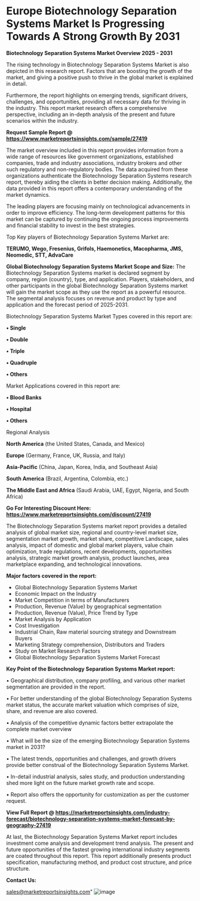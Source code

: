 # Europe Biotechnology Separation Systems Market Is Progressing Towards A Strong Growth By 2031

<Strong> Biotechnology Separation Systems Market Overview 2025 - 2031</strong>

The rising technology in Biotechnology Separation Systems Market is also depicted in this research report. Factors that are boosting the growth of the market, and giving a positive push to thrive in the global market is explained in detail.

Furthermore, the report highlights on emerging trends, significant drivers, challenges, and opportunities, providing all necessary data for thriving in the industry. This report market research offers a comprehensive perspective, including an in-depth analysis of the present and future scenarios within the industry.

<strong>Request Sample Report @ <a href=https://www.marketreportsinsights.com/sample/27419>https://www.marketreportsinsights.com/sample/27419</a></strong>

The market overview included in this report provides information from a wide range of resources like government organizations, established companies, trade and industry associations, industry brokers and other such regulatory and non-regulatory bodies. The data acquired from these organizations authenticate the Biotechnology Separation Systems research report, thereby aiding the clients in better decision making. Additionally, the data provided in this report offers a contemporary understanding of the market dynamics.

The leading players are focusing mainly on technological advancements in order to improve efficiency. The long-term development patterns for this market can be captured by continuing the ongoing process improvements and financial stability to invest in the best strategies.

Top Key players of Biotechnology Separation Systems Market are:

<strong>TERUMO, Wego, Fresenius, Grifols, Haemonetics, Macopharma, JMS, Neomedic, STT, AdvaCare</strong>

<strong><b>Global Biotechnology Separation Systems Market Scope and Size:</b></strong>
The Biotechnology Separation Systems market is declared segment by company, region (country), type, and application. Players, stakeholders, and other participants in the global Biotechnology Separation Systems market will gain the market scope as they use the report as a powerful resource. The segmental analysis focuses on revenue and product by type and application and the forecast period of 2025-2031.

Biotechnology Separation Systems Market Types covered in this report are:

<strong>• Single

• Double

• Triple

• Quadruple

• Others</strong>

Market Applications covered in this report are:

<strong>• Blood Banks

• Hospital

• Others</strong> 

Regional Analysis

<strong>North America</strong> (the United States, Canada, and Mexico)

<strong>Europe</strong> (Germany, France, UK, Russia, and Italy)

<strong>Asia-Pacific</strong> (China, Japan, Korea, India, and Southeast Asia)

<strong>South America</strong> (Brazil, Argentina, Colombia, etc.)

<strong>The Middle East and Africa</strong> (Saudi Arabia, UAE, Egypt, Nigeria, and South Africa)

<strong>Go For Interesting Discount Here: <a href=https://www.marketreportsinsights.com/discount/27419>https://www.marketreportsinsights.com/discount/27419</a></strong>

The Biotechnology Separation Systems market report provides a detailed analysis of global market size, regional and country-level market size, segmentation market growth, market share, competitive Landscape, sales analysis, impact of domestic and global market players, value chain optimization, trade regulations, recent developments, opportunities analysis, strategic market growth analysis, product launches, area marketplace expanding, and technological innovations.

<strong><b>Major factors covered in the report:</b></strong>
<ul>
  <li>Global Biotechnology Separation Systems Market </li>
  <li>Economic Impact on the Industry</li>
  <li>Market Competition in terms of Manufacturers</li>
  <li>Production, Revenue (Value) by geographical segmentation</li>
  <li>Production, Revenue (Value), Price Trend by Type</li>
  <li>Market Analysis by Application</li>
  <li>Cost Investigation</li>
  <li>Industrial Chain, Raw material sourcing strategy and Downstream Buyers</li>
  <li>Marketing Strategy comprehension, Distributors and Traders</li>
  <li>Study on Market Research Factors</li>
  <li>Global Biotechnology Separation Systems Market Forecast</li>
</ul>

<strong><b>Key Point of the Biotechnology Separation Systems Market report:</b></strong>

• Geographical distribution, company profiling, and various other market segmentation are provided in the report.

• For better understanding of the global Biotechnology Separation Systems market status, the accurate market valuation which comprises of size, share, and revenue are also covered.

• Analysis of the competitive dynamic factors better extrapolate the complete market overview

• What will be the size of the emerging Biotechnology Separation Systems market in 2031?

• The latest trends, opportunities and challenges, and growth drivers provide better construal of the Biotechnology Separation Systems Market.

• In-detail industrial analysis, sales study, and production understanding shed more light on the future market growth rate and scope.

• Report also offers the opportunity for customization as per the customer request.

<strong><b>View Full Report @ <a href=https://marketreportsinsights.com/industry-forecast/biotechnology-separation-systems-market-forecast-by-geography-27419>https://marketreportsinsights.com/industry-forecast/biotechnology-separation-systems-market-forecast-by-geography-27419</a></b></strong>


At last, the Biotechnology Separation Systems Market report includes investment come analysis and development trend analysis. The present and future opportunities of the fastest growing international industry segments are coated throughout this report. This report additionally presents product specification, manufacturing method, and product cost structure, and price structure.

<strong>Contact Us:</strong>

sales@marketreportsinsights.com"
![image](https://github.com/user-attachments/assets/3d35dedd-2dab-43f3-a96f-08a38729b34e)
